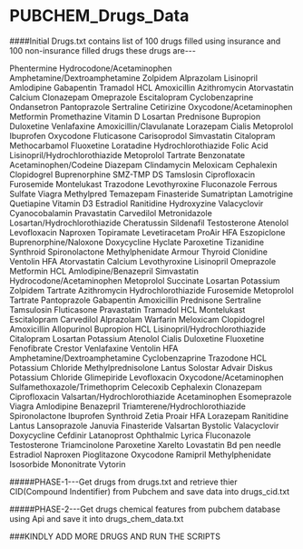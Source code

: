 # PUBCHEM_Drugs_Data

####Initial Drugs.txt contains list of 100 drugs filled using insurance and 100 non-insurance filled drugs these drugs are---

Phentermine
Hydrocodone/Acetaminophen
Amphetamine/Dextroamphetamine
Zolpidem
Alprazolam
Lisinopril
Amlodipine
Gabapentin
Tramadol HCL
Amoxicillin
Azithromycin
Atorvastatin Calcium
Clonazepam
Omeprazole
Escitalopram
Cyclobenzaprine
Ondansetron
Pantoprazole
Sertraline
Cetirizine
Oxycodone/Acetaminophen
Metformin
Promethazine
Vitamin D
Losartan
Prednisone
Bupropion
Duloxetine
Venlafaxine
Amoxicillin/Clavulanate
Lorazepam
Cialis
Metoprolol
Ibuprofen
Oxycodone
Fluticasone
Carisoprodol
Simvastatin
Citalopram
Methocarbamol
Fluoxetine
Loratadine
Hydrochlorothiazide
Folic Acid
Lisinopril/Hydrochlorothiazide
Metoprolol Tartrate
Benzonatate
Acetaminophen/Codeine
Diazepam
Clindamycin
Meloxicam
Cephalexin
Clopidogrel
Buprenorphine
SMZ-TMP DS
Tamslosin
Ciprofloxacin
Furosemide
Montelukast
Trazodone
Levothyroxine
Fluconazole
Ferrous Sulfate
Viagra
Methylpred
Temazepam
Finasteride
Sumatriptan
Lamotrigine
Quetiapine
Vitamin D3
Estradiol
Ranitidine
Hydroxyzine
Valacyclovir
Cyanocobalamin
Pravastatin
Carvedilol
Metronidazole
Losartan/Hydrochlorothiazide
Cheratussin
Sildenafil
Testosterone
Atenolol
Levofloxacin
Naproxen
Topiramate
Levetiracetam
ProAir HFA
Eszopiclone
Buprenorphine/Naloxone
Doxycycline Hyclate
Paroxetine
Tizanidine
Synthroid
Spironolactone
Methylphenidate
Armour Thyroid
Clonidine
Ventolin HFA
Atorvastatin Calcium
Levothyroxine
Lisinopril
Omeprazole
Metformin HCL
Amlodipine/Benazepril
Simvastatin
Hydrocodone/Acetaminophen
Metoprolol Succinate
 Losartan Potassium
 Zolpidem Tartrate
 Azithromycin
 Hydrochlorothiazide
 Furosemide
 Metoprolol Tartrate
 Pantoprazole
 Gabapentin
 Amoxicillin
 Prednisone
 Sertraline
 Tamsulosin
 Fluticasone
 Pravastatin
 Tramadol HCL
 Montelukast
 Escitalopram
 Carvedilol
 Alprazolam
 Warfarin
 Meloxicam
 Clopidogrel
 Amoxicillin
 Allopurinol
 Bupropion HCL
 Lisinopril/Hydrochlorothiazide
 Citalopram
 Losartan Potassium
 Atenolol
 Cialis
 Duloxetine
 Fluoxetine
 Fenofibrate
 Crestor
 Venlafaxine
 Ventolin HFA
 Amphetamine/Dextroamphetamine
 Cyclobenzaprine
 Trazodone HCL
 Potassium Chloride
 Methylprednisolone
 Lantus Solostar
 Advair Diskus
 Potassium Chloride
 Glimepiride
 Levofloxacin
 Oxycodone/Acetaminophen
 Sulfamethoxazole/Trimethoprim
 Celecoxib
 Cephalexin
 Clonazepam
 Ciprofloxacin
 Valsartan/Hydrochlorothiazide
 Acetaminophen
 Esomeprazole
 Viagra
 Amlodipine Benazepril
 Triamterene/Hydrochlorothiazide
 Spironolactone
 Ibuprofen
 Synthroid
 Zetia
 Proair HFA
 Lorazepam
 Ranitidine
 Lantus
 Lansoprazole
 Januvia
 Finasteride
 Valsartan
 Bystolic
 Valacyclovir
 Doxycycline
 Cefdinir
 Latanoprost Ophthalmic
 Lyrica
 Fluconazole
 Testosterone
 Triamcinolone
 Paroxetine
 Xarelto
 Lovastatin
 Bd pen needle
 Estradiol
 Naproxen
 Pioglitazone
 Oxycodone
 Ramipril
 Methylphenidate
 Isosorbide Mononitrate
 Vytorin
 
#####PHASE-1---Get drugs from drugs.txt and retrieve thier CID(Compound Indentifier) from Pubchem and save data into drugs_cid.txt
 
 
 #####PHASE-2---Get drugs chemical features from pubchem database using Api and save it into drugs_chem_data.txt
 
 ###KINDLY ADD MORE DRUGS AND RUN THE SCRIPTS
